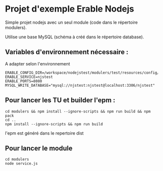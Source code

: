 # Projet d'exemple Erable Nodejs

Simple projet nodejs avec un seul module (code dans le répertoire modulers).

Utilise une base MySQL (schéma à créé dans le répertoire database).

## Variables d'environnement nécessaire :

A adapter selon l'environnement

```
ERABLE_CONFIG_DIR=/workspace/nodejstest/modulers/test/resources/config/
ERABLE_SERVICE=njstest
ERABLE_PORTS=8080
MYSQL_WRITE_DATABASE="mysql://njstest:njstest@localhost:3306/njstest"
```

## Pour lancer les TU et builder l'epm :
```
cd modulers && npm install --ignore-scripts && npm run build && npm pack
cd ..
npm install --ignore-scripts && npm run build
```
l'epm est généré dans le repertoire dist

## Pour lancer le module
```
cd modulers
node service.js
```

